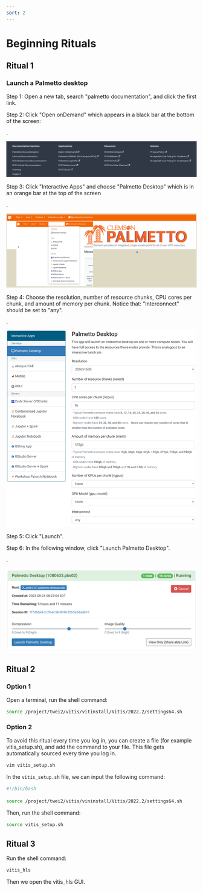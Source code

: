 ```yaml
---
sort: 2
---
```



# Beginning Rituals

## Ritual 1
### Launch a Palmetto desktop
Step 1: Open a new tab, search "palmetto documentation", and click the first link.

Step 2: Click "Open onDemand" which appears in a black bar at the bottom of the screen:

.<div align=center><img src="Images/Open_onDemand.png" alt="drawing" width="600"/></div>

Step 3: Click "Interactive Apps" and choose "Palmetto Desktop" which is in an orange bar at the top of the screen

.<div align=center><img src="Images/palmetto.png" alt="drawing" width="600"/></div>

Step 4: Choose the resolution, number of resource chunks, CPU cores per chunk, and amount of memory per chunk.
Notice that: "Interconnect" should be set to "any".

.<div align=center><img src="Images/Launch.png" alt="drawing" width="600"/></div>

Step 5: Click "Launch".

Step 6: In the following window, click "Launch Palmetto Desktop".

.<div align=center><img src="Images/desktop.png" alt="drawing" width="600"/></div>

## Ritual 2

### Option 1
Open a terminal, run the shell command:

```bash
source /project/twei2/vitis/vitinstall/Vitis/2022.2/settings64.sh
```

### Option 2
To avoid this ritual every time you log in, you can create a file (for example vitis_setup.sh), and add the command to your file. This file gets automatically sourced every time you log in.

```bash
vim vitis_setup.sh
```

In the `vitis_setup.sh` file, we can input the following command:

```bash
#!/bin/bash

source /project/twei2/vitis/vininstall/Vitis/2022.2/settings64.sh
```

Then, run the shell command:

```bash
source vitis_setup.sh
```

## Ritual 3

Run the shell command:

```bash
vitis_hls
```
Then we open the vitis_hls GUI.

